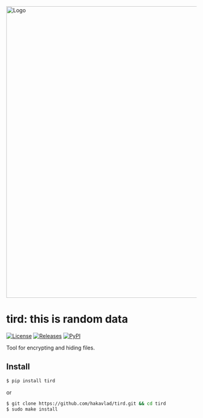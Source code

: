 
<img src="https://i.imgur.com/xdtLaLH.png" width="769" alt="Logo">

# tird: this is random data

[![License](https://img.shields.io/badge/License-CC0-blue)](https://github.com/hakavlad/tird/blob/main/LICENSE)
[![Releases](https://img.shields.io/github/v/release/hakavlad/tird)](https://github.com/hakavlad/tird/releases)
[![PyPI](https://img.shields.io/pypi/v/tird?color=blue&label=PyPI)](https://pypi.org/project/tird/)

Tool for encrypting and hiding files.

## Install

```bash
$ pip install tird
```
or
```bash
$ git clone https://github.com/hakavlad/tird.git && cd tird
$ sudo make install
```
